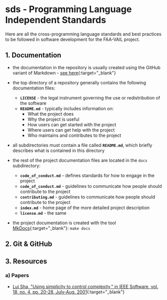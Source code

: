 # sds - Programming Language Independent Standards

Here are all the cross-programming language standards and best practices to be followed in software development for the FAA-VAIL project.

## 1. Documentation

- the documentation in the repository is usually created using the GitHub variant of Markdown - [see here](https://docs.github.com/en/get-started/writing-on-github/getting-started-with-writing-and-formatting-on-github/basic-writing-and-formatting-syntax){:target="_blank"}

- the top directory of a repository generally contains the following documentation files:
    - **`LICENSE`** - the legal instrument governing the use or redistribution of the software
    - **`README.md`** - typically includes information on:
        - What the project does
        - Why the project is useful
        - How users can get started with the project
        - Where users can get help with the project
        - Who maintains and contributes to the project

- all subdirectories must contain a file called **`README.md`**, which briefly describes what is contained in this directory
 
- the rest of the project documentation files are located in the `docs` subdirectory:
    - **`code_of_conduct.md`** - defines standards for how to engage in the project
    - **`code_of_conduct.md`** - guidelines to communicate how people should contribute to the project
    - **`contributing.md`** - guidelines to communicate how people should contribute to the project
    - **`index.md`** - home page of the more detailed project description
    - **`license.md`** - the same 
 
- the project documentation is created with the tool [MkDocs](https://www.mkdocs.org){:target="_blank"}:  `make docs`

## 2. Git & GitHub

## 3. Resources

### a) Papers

- [Lui Sha, "Using simplicity to control complexity," in IEEE Software, vol. 18, no. 4, pp. 20-28, July-Aug. 2001](https://ieeexplore.ieee.org/document/936213/citations?tabFilter=papers#citations){:target="_blank"}

